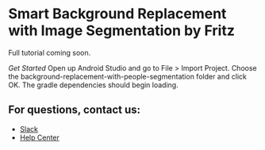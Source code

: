 # Smart Background Replacement with Image Segmentation by Fritz

Full tutorial coming soon.

*Get Started*
Open up Android Studio and go to File > Import Project. Choose the 
background-replacement-with-people-segmentation folder and click OK. The gradle dependencies should begin loading.

## For questions, contact us:

- [Slack](https://heartbeat-by-fritz.slack.com/join/shared_invite/enQtMzY5OTM1MzgyODIzLTZhNTFjYmRiODU0NjZjNjJlOGRjYzI2OTIwY2M4YTBiNjM1ODU1ZmU3Y2Q2MmMzMmI2ZTIzZjQ1ZWI3NzBkZGU)
- [Help Center](https://docs.fritz.ai/help-center/index.html)
